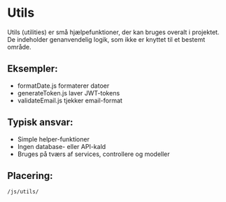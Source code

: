 # Utils
Utils (utilities) er små hjælpefunktioner, der kan bruges overalt i projektet.
De indeholder genanvendelig logik, som ikke er knyttet til et bestemt område.

## Eksempler:

* formatDate.js formaterer datoer
* generateToken.js laver JWT-tokens
* validateEmail.js tjekker email-format

## Typisk ansvar:

* Simple helper-funktioner
* Ingen database- eller API-kald
* Bruges på tværs af services, controllere og modeller

## Placering:
```
/js/utils/
```
